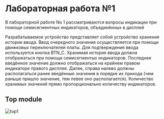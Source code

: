 # Лабораторная работа №1
В лабораторной работе No 1 рассматриваются вопросы индикации при помощи семисегментных
индикаторов, объединённых в дисплей

Разрабатываемое устройство представляет собой устройство хранения истории ввода. Ввод
очередного значения осуществляется при помощи движковых переключателей платы. Для подтверждения ввода используется кнопка BTN_C. Хранимая история ввода должна отображаться при помощи
семисегментых индикаторов. Последнее введённое
значение должно отображаться на крайнем правом индикаторе правого дисплея. Далее, справа
налево должны располагаться ранее введённые значения в порядке их прихода (чем раньше
пришло значение, тем левее оно располагается). Количество хранимых значений прямо
пропорционально количеству индикаторов.
## Top module
![top1](https://user-images.githubusercontent.com/43386429/226194713-a16ad355-8f12-4e8b-a3bb-487aaf02f374.jpg)


